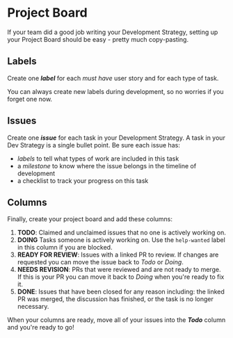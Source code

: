 # Project Board

If your team did a good job writing your Development Strategy, setting up your
Project Board should be easy - pretty much copy-pasting.

## Labels

Create one _**label**_ for each _must have_ user story and for each type of
task.

You can always create new labels during development, so no worries if you forget
one now.

## Issues

Create one _**issue**_ for each task in your Development Strategy. A task in
your Dev Strategy is a single bullet point. Be sure each issue has:

- _labels_ to tell what types of work are included in this task
- a _milestone_ to know where the issue belongs in the timeline of development
- a checklist to track your progress on this task

## Columns

Finally, create your project board and add these columns:

1. **TODO**: Claimed and unclaimed issues that no one is actively working on.
2. **DOING** Tasks someone is actively working on. Use the `help-wanted` label
   in this column if you are blocked.
3. **READY FOR REVIEW**: Issues with a linked PR to review. If changes are
   requested you can move the issue back to _Todo_ or _Doing_.
4. **NEEDS REVISION**: PRs that were reviewed and are not ready to merge. If
   this is your PR you can move it back to _Doing_ when you're ready to fix it.
5. **DONE**: Issues that have been closed for any reason including: the linked
   PR was merged, the discussion has finished, or the task is no longer
   necessary.

When your columns are ready, move all of your issues into the _**Todo**_ column
and you're ready to go!
